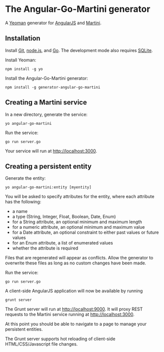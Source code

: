 # The Angular-Go-Martini generator 

A [Yeoman](http://yeoman.io) generator for [AngularJS](http://angularjs.org) and [Martini](https://github.com/codegangsta/martini).

## Installation

Install [Git](http://git-scm.com), [node.js](http://nodejs.org), and [Go](http://golang.org/).  The development mode also requires [SQLite](http://www.sqlite.org).

Install Yeoman:

    npm install -g yo

Install the Angular-Go-Martini generator:

    npm install -g generator-angular-go-martini

## Creating a Martini service

In a new directory, generate the service:

    yo angular-go-martini

Run the service:

    go run server.go

Your service will run at [http://localhost:3000](http://localhost:3000).


## Creating a persistent entity

Generate the entity:

    yo angular-go-martini:entity [myentity]

You will be asked to specify attributes for the entity, where each attribute has the following:

- a name
- a type (String, Integer, Float, Boolean, Date, Enum)
- for a String attribute, an optional minimum and maximum length
- for a numeric attribute, an optional minimum and maximum value
- for a Date attribute, an optional constraint to either past values or future values
- for an Enum attribute, a list of enumerated values
- whether the attribute is required

Files that are regenerated will appear as conflicts.  Allow the generator to overwrite these files as long as no custom changes have been made.

Run the service:

    go run server.go
    
A client-side AngularJS application will now be available by running

	grunt server
	
The Grunt server will run at [http://localhost:9000](http://localhost:9000).  It will proxy REST requests to the Martini service running at [http://localhost:3000](http://localhost:3000).

At this point you should be able to navigate to a page to manage your persistent entities.  

The Grunt server supports hot reloading of client-side HTML/CSS/Javascript file changes.

